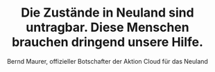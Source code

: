---
path: /neuland
templateKey: neuland-page
title: "Die Zustände in Neuland sind untragbar. Diese Menschen brauchen dringend unsere Hilfe."
subtitle: "Bernd Maurer, offizieller Botschafter der Aktion Cloud für das Neuland"
img: 
  image: /img/bernd.png
  alt: Bernd Maurer
card:
  - title: Kommunikation
    image: /img/Fax.jpg
    alt: Neuland-Fax
    content: "Lebenswichtige Dokumente an Behörden oder Gerichte werden in Neuland mit dem Fernkopierer versendet. Mit ein Grund: Die Einheimischen trauen dem langsamen Netz nicht über den Weg."
  - title: Bildung
    image: /img/overhead.jpg
    alt: Neuland-Overhead
    content: "Wenn die Schüler von Neuland dieses Gerät sehen, haben sie noch Glück gehabt, denn die meisten Klassenzimmer sind noch mit Kreidetafeln bestückt, einer Technologie, die noch im alten Preußen entwickelt wurde."
  - title: Infrastruktur
    image: /img/Infrastruktur.jpg
    alt: Neuland-Infrastruktur
    content: "Neuland hat viel Geld in den Netzausbau gesteckt, doch die allgegenwärtige Korruption hat es in die Taschen der Kupferkabel-Mafia wandern lassen. Im Vergleich mit anderen Entwicklungsländern landet Neuland auf den hintersten Plätzen."
  - title: Prozesse
    image: /img/online_anmeldungen.jpg
    alt: Neuland-Anmeldungen
    content: 'An vielen Ecken und Enden in Neuland fehlt das Grundverständnis, was Digitalisierung überhaupt ist. Die Neuländer nhemen ihre verzweifelte Lage mit einem resignierten Schulterzucken hin. "Hilft ja nix." Oder gibt es vielleicht doch jemanden, der hilft?'
seoKeywords:
  - conventic
  - Karriere
pageTitle: Karriere
pageDescription: Dies ist die Karriereseite von conventic. Hier sind unsere
  offenen Stellen ausgeschrieben.
---
